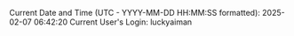 Current Date and Time (UTC - YYYY-MM-DD HH:MM:SS formatted): 2025-02-07 06:42:20
Current User's Login: luckyaiman
